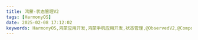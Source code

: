 ```yaml
---
title: 鸿蒙-状态管理V2
tags: [HarmonyOS]
date: 2025-02-08 17:12:02
keywords: HarmonyOS,鸿蒙应用开发,鸿蒙手机应用开发,状态管理,@ObservedV2,@ComponentV2,@Local,@Param,@Once,@Event,@Monitor,@Computed,@Type
---
```

